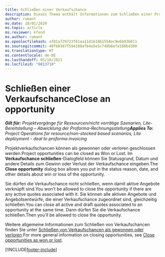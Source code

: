 ```yaml
---
title: Schließen einer Verkaufschance
description: Dieses Thema enthält Informationen zum Schließen einer Projektverkaufschance.
author: rumant
ms.date: 10/01/2020
ms.topic: article
ms.reviewer: kfend
ms.author: rumant
ms.openlocfilehash: af01a729723f61ea11d161861554ec9e6b93b811
ms.sourcegitcommit: 40f68387f594180af64a5e5c748b6efa188bd300
ms.translationtype: HT
ms.contentlocale: de-DE
ms.lasthandoff: 05/10/2021
ms.locfileid: "6013710"
---
```

# <a name="close-an-opportunity"></a><span data-ttu-id="ecf25-103">Schließen einer Verkaufschance</span><span class="sxs-lookup"><span data-stu-id="ecf25-103">Close an opportunity</span></span>

<span data-ttu-id="ecf25-104">_**Gilt für:** Projektvorgänge für Ressourcen/nicht vorrätige Szenarien, Lite-Bereitstellung – Abwicklung der Proforma-Rechnungsstellung_</span><span class="sxs-lookup"><span data-stu-id="ecf25-104">_**Applies To:** Project Operations for resource/non-stocked based scenarios, Lite deployment - deal to proforma invoicing_</span></span>

<span data-ttu-id="ecf25-105">Projektverkaufschancen können als gewonnen oder verloren geschlossen werden.</span><span class="sxs-lookup"><span data-stu-id="ecf25-105">Project opportunities can be closed as Won or Lost.</span></span> <span data-ttu-id="ecf25-106">Im **Verkaufschance schließen**-Dialogfeld können Sie Statusgrund, Datum und andere Details zum Gewinn oder Verlust der Verkaufschance eingeben.</span><span class="sxs-lookup"><span data-stu-id="ecf25-106">The **Close opportunity** dialog box allows you put in the status reason, date, and other details about win or loss of the opportunity.</span></span>

<span data-ttu-id="ecf25-107">Sie dürfen die Verkaufschance nicht schließen, wenn damit aktive Angebote verknüpft sind.</span><span class="sxs-lookup"><span data-stu-id="ecf25-107">You won't be allowed to close the opportunity if there are any active quotes associated with it.</span></span> <span data-ttu-id="ecf25-108">Sie können alle aktiven Angebote und Angebotsentwürfe, die einer Verkaufschance zugeordnet sind, gleichzeitig schließen.</span><span class="sxs-lookup"><span data-stu-id="ecf25-108">You can close all active and draft quotes associated to an opportunity at the same time.</span></span> <span data-ttu-id="ecf25-109">Dann dürfen Sie die Verkaufschance schließen.</span><span class="sxs-lookup"><span data-stu-id="ecf25-109">Then you'll be allowed to close the opportunity.</span></span>

<span data-ttu-id="ecf25-110">Weitere allgemeine Informationen zum Schließen von Verkaufschancen finden Sie unter [Schließen von Verkaufschancen als gewonnen oder verloren](/dynamics365/sales-enterprise/close-opportunity-won-lost-sales).</span><span class="sxs-lookup"><span data-stu-id="ecf25-110">For more general information on closing opportunities, see [Close opportunities as won or lost](/dynamics365/sales-enterprise/close-opportunity-won-lost-sales).</span></span>


[!INCLUDE[footer-include](../includes/footer-banner.md)]